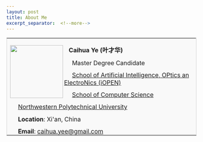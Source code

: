 ```yaml
---
layout: post
title: About Me
excerpt_separator:  <!--more-->
---
```

<style>
p.ex1 {margin-bottom:-0.1cm}
p.ex2 {margin-bottom: 0cm}
</style>
<table width="100%" border="1" bordercolor="#e5e5e5">
<tbody>
<tr>
<td style="background-color: #f9f9f9;"> <!--td不加粗，th加粗-->

<p class="ex2"><img src="https://caihuaye.github.io/images/2_inches.JPG" alt="" width="140" align="left" /></p>
<p class="ex1"><t0><span><strong> &ensp; Caihua Ye (叶才华)</strong></span></t0></p>
<p class="ex1"><t1><span> &ensp;&nbsp;&nbsp; Master Degree Candidate </span></t1></p>
<p class="ex1"><t1><span> &ensp;&nbsp;&nbsp; <a href="http://iopen.nwpu.edu.cn/" target="_blank">School of Artificial Intelligence, OPtics an ElectroNics (iOPEN)</a></span></t1></p>
<p class="ex1"><t1><span> &ensp;&nbsp;&nbsp; <a href="https://jsj.nwpu.edu.cn/" target="_blank">School of Computer Science</a></span></t1></p>
<p class="ex1"><t1><span> &ensp;&nbsp;&nbsp; <a href="https://www.nwpu.edu.cn/index.htm" target="_blank">Northwestern Polytechnical University</a></span></t1></p>
<p class="ex1"><t1><strong> &ensp;&nbsp;&nbsp; Location</strong>: Xi'an, China&nbsp;&nbsp;&nbsp;&nbsp;&nbsp;&nbsp;</t1></p>
<p class="ex1"><t1><strong> &ensp;&nbsp;&nbsp; Email</strong>: <a href="mailto:caihua.yee@gmail.com">caihua.yee@gmail.com</a></t1></p>
</td>
</tr>
</tbody>
</table>
